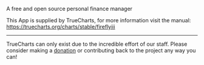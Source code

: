 A free and open source personal finance manager

This App is supplied by TrueCharts, for more information visit the manual: https://truecharts.org/charts/stable/fireflyiii

---

TrueCharts can only exist due to the incredible effort of our staff.
Please consider making a [donation](https://truecharts.org/docs/about/sponsor) or contributing back to the project any way you can!
